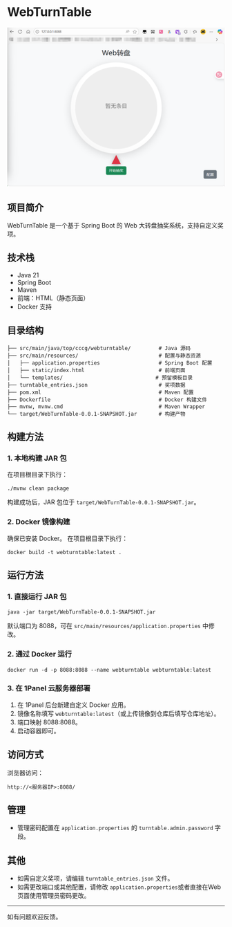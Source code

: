 # WebTurnTable
![demo.png](demo.png)

## 项目简介
WebTurnTable 是一个基于 Spring Boot 的 Web 大转盘抽奖系统，支持自定义奖项。

## 技术栈
- Java 21
- Spring Boot
- Maven
- 前端：HTML（静态页面）
- Docker 支持

## 目录结构
```
├── src/main/java/top/cccg/webturntable/         # Java 源码
├── src/main/resources/                          # 配置与静态资源
│   ├── application.properties                   # Spring Boot 配置
│   ├── static/index.html                        # 前端页面
│   └── templates/                              # 预留模板目录
├── turntable_entries.json                       # 奖项数据
├── pom.xml                                      # Maven 配置
├── Dockerfile                                   # Docker 构建文件
├── mvnw, mvnw.cmd                               # Maven Wrapper
└── target/WebTurnTable-0.0.1-SNAPSHOT.jar       # 构建产物
```

## 构建方法
### 1. 本地构建 JAR 包
在项目根目录下执行：
```
./mvnw clean package
```
构建成功后，JAR 包位于 `target/WebTurnTable-0.0.1-SNAPSHOT.jar`。

### 2. Docker 镜像构建
确保已安装 Docker。
在项目根目录下执行：
```
docker build -t webturntable:latest .
```

## 运行方法
### 1. 直接运行 JAR 包
```
java -jar target/WebTurnTable-0.0.1-SNAPSHOT.jar
```
默认端口为 8088，可在 `src/main/resources/application.properties` 中修改。

### 2. 通过 Docker 运行
```
docker run -d -p 8088:8088 --name webturntable webturntable:latest
```

### 3. 在 1Panel 云服务器部署
1. 在 1Panel 后台新建自定义 Docker 应用。
2. 镜像名称填写 `webturntable:latest`（或上传镜像到仓库后填写仓库地址）。
3. 端口映射 8088:8088。
4. 启动容器即可。

## 访问方式
浏览器访问：
```
http://<服务器IP>:8088/
```

## 管理
- 管理密码配置在 `application.properties` 的 `turntable.admin.password` 字段。

## 其他
- 如需自定义奖项，请编辑 `turntable_entries.json` 文件。
- 如需更改端口或其他配置，请修改 `application.properties`或者直接在Web页面使用管理员密码更改。

---
如有问题欢迎反馈。

